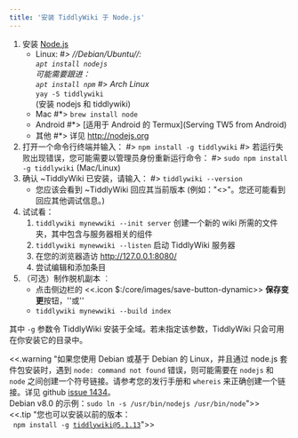 ```yaml
---
title: '安装 TiddlyWiki 于 Node.js'
---
```


1. 安装 [Node.js](#Node.js)
    * Linux: 
#*> //Debian/Ubuntu//:<br/>`apt install nodejs`<br/>可能需要跟进：<br/>`apt install npm`
#*> _Arch Linux_<br/>`yay -S tiddlywiki` <br/>(安装 nodejs 和 tiddlywiki)
    * Mac
#*> `brew install node`
    * Android
#*> [适用于 Android 的 Termux](Serving TW5 from Android)
    * 其他 
#*> 详见 <http://nodejs.org>
1. 打开一个命令行终端并输入：
#> `npm install -g tiddlywiki`
#> 若运行失败出现错误，您可能需要以管理员身份重新运行命令：
#> `sudo npm install -g tiddlywiki` (Mac/Linux)
1. 确认 ~TiddlyWiki 已安装，请输入：
#> `tiddlywiki --version`
    * 您应该会看到 ~TiddlyWiki 回应其当前版本 (例如："<<version>>"。您还可能看到回应其他调试信息。)
1. 试试看：
    1. `tiddlywiki mynewwiki --init server` 创建一个新的 wiki 所需的文件夹，其中包含与服务器相关的组件
    1. `tiddlywiki mynewwiki --listen` 启动 TiddlyWiki 服务器
    1. 在您的浏览器造访 <http://127.0.0.1:8080/>
    1. 尝试编辑和添加条目
1. （可选）制作脱机副本 ︰
    * 点击侧边栏的 <<.icon $:/core/images/save-button-dynamic>> **保存变更**按钮，''或''
    * `tiddlywiki mynewwiki --build index`

其中 `-g` 参数令 TiddlyWiki 安装于全域。若未指定该参数，TiddlyWiki 只会可用在你安装它的目录中。

<<.warning "如果您使用 Debian 或基于 Debian 的 Linux，并且通过 node.js 套件包安装时，遇到 `node: command not found` 错误，则可能需要在 `nodejs` 和 `node` 之间创建一个符号链接。请参考您的发行手册和 `whereis` 来正确创建一个链接。详见 github [issue 1434](http：//github.com/Jermolene/TiddlyWiki5/issues/1434)。<br>Debian v8.0 的示例：`sudo ln -s /usr/bin/nodejs /usr/bin/node`">>
<br>
<<.tip "您也可以安装以前的版本：<br><code> npm install -g tiddlywiki@5.1.13</code>">>


